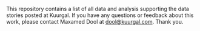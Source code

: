 This repository contains a list of all data and analysis supporting the data stories posted at Kuurgal. If you have any questions or feedback about this work, please contact Maxamed Dool at dool@kuurgal.com. Thank you.

